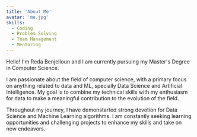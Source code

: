 ```yaml
---
title: 'About Me'
avatar: 'me.jpg'
skills:
  - Coding
  - Problem Solving
  - Team Management
  - Mentoring
---
```


Hello! I'm Reda Benjelloun and I am currently pursuing my Master's Degree in Computer Science.

I am passionate about the field of computer science, with a primary focus on anything related to data and ML, specially Data Science and Artificial Intelligence. My goal is to combine my technical skills with my enthusiasm for data to make a meaningful contribution to the evolution of the field.

Throughout my journey, I have demonstarted strong devotion for Data Science and Machine Learning algorithms. I am constantly seeking learning opportunities and challenging projects to enhance my skills and take on new endeavors.
